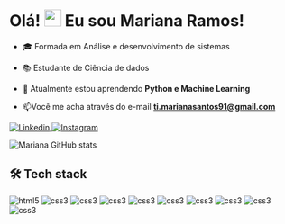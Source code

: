 <h1 align="left">Olá! <img src="https://raw.githubusercontent.com/kaueMarques/kaueMarques/master/hi.gif" height="30px"> Eu sou Mariana Ramos!</h1>

- 🎓 Formada em Análise e desenvolvimento de sistemas

- 📚 Estudante de Ciência de dados

- 🌱 Atualmente estou aprendendo **Python e Machine Learning**
  
- 📫Você me acha através do e-mail **ti.marianasantos91@gmail.com**

<a href="https://www.linkedin.com/in/mariana-ramos-2a9209325/" target="_blank">
    <img src="https://img.shields.io/badge/LinkedIn-0077B5?style=for-the-badge&logo=linkedin&logoColor=white" alt="Linkedin">
</a>
<a href="https://www.instagram.com/_maridev/" target="_blank">
    <img src="https://img.shields.io/badge/Instagram-E4405F?style=for-the-badge&logo=instagram&logoColor=white" alt="Instagram">
</a>

![Mariana GitHub stats](https://github-readme-stats.vercel.app/api?username=mari-santos-s2&show_icons=true&theme=radical)



## 🛠 Tech stack

<div style="display:inline-block;">
    <img alt="html5" src="https://img.shields.io/badge/HTML5-E34F26?style=for-the-badge&logo=html5&logoColor=white"/>
    <img alt="css3" src="https://img.shields.io/badge/CSS3-1572B6?style=for-the-badge&logo=css3&logoColor=white"/> <img alt="css3" src="https://img.shields.io/badge/JavaScript-F7DF1E?style=for-the-badge&logo=javascript&logoColor=black"/> <img alt="css3" src="https://img.shields.io/badge/Python-14354C?style=for-the-badge&logo=python&logoColor=white"/> <img alt="css3" src="https://img.shields.io/badge/Java-ED8B00?style=for-the-badge&logo=openjdk&logoColor=white"/> <img alt="css3" src="https://img.shields.io/badge/Spring-6DB33F?style=for-the-badge&logo=spring&logoColor=white"/> <img alt="css3" src="https://img.shields.io/badge/Flutter-02569B?style=for-the-badge&logo=flutter&logoColor=white"/> <img alt="css3" src="https://img.shields.io/badge/MySQL-005C84?style=for-the-badge&logo=mysql&logoColor=white"/> <img alt="css3" src="https://img.shields.io/badge/Figma-F24E1E?style=for-the-badge&logo=figma&logoColor=white"/> <img alt="css3" src="https://img.shields.io/badge/Eclipse-2C2255?style=for-the-badge&logo=eclipse&logoColor=white"/>
</div><br/>


</div>
